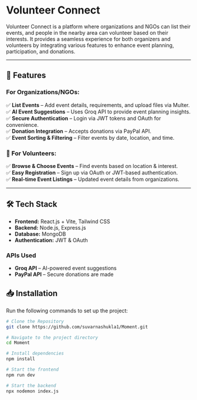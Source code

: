 #  Volunteer Connect  

Volunteer Connect is a platform where organizations and NGOs can list their events, and people in the nearby area can volunteer based on their interests. It provides a seamless experience for both organizers and volunteers by integrating various features to enhance event planning, participation, and donations.  

---

## 🚀 Features  

###  For Organizations/NGOs:  
✅ **List Events** – Add event details, requirements, and upload files via Multer.  
✅ **AI Event Suggestions** – Uses Groq API to provide event planning insights.  
✅ **Secure Authentication** – Login via JWT tokens and OAuth for convenience.  
✅ **Donation Integration** – Accepts donations via PayPal API.  
✅ **Event Sorting & Filtering** – Filter events by date, location, and time.  

### 🤝 For Volunteers:  
✅ **Browse & Choose Events** – Find events based on location & interest.  
✅ **Easy Registration** – Sign up via OAuth or JWT-based authentication.  
✅ **Real-time Event Listings** – Updated event details from organizations.  

---

## 🛠️ Tech Stack  

- **Frontend:** React.js + Vite, Tailwind CSS  
- **Backend:** Node.js, Express.js  
- **Database:** MongoDB  
- **Authentication:** JWT & OAuth  

### **APIs Used**  
- **Groq API** – AI-powered event suggestions  
- **PayPal API** – Secure donations are made



## 📥 Installation  

Run the following commands to set up the project:  

```sh
# Clone the Repository  
git clone https://github.com/suvarnashukla1/Moment.git  

# Navigate to the project directory  
cd Moment  

# Install dependencies  
npm install  

# Start the frontend  
npm run dev  

# Start the backend  
npx nodemon index.js  
